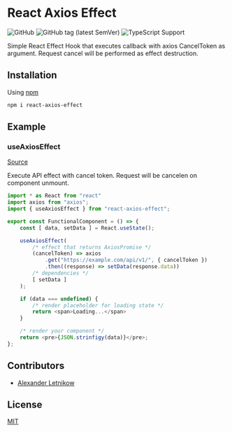 # React Axios Effect
![GitHub](https://img.shields.io/github/license/Horat1us/react-axios-effect)
![GitHub tag (latest SemVer)](https://img.shields.io/github/tag/Horat1us/react-axios-effect)
![TypeScript Support](https://img.shields.io/badge/language-TypeScript-blue)

Simple React Effect Hook that executes callback with axios CancelToken as argument.
Request cancel will be performed as effect destruction.

## Installation
Using [npm](https://npmjs.com/package/react-axios-effect)
```bash
npm i react-axios-effect
```

## Example

### useAxiosEffect
[Source](./src/useAxiosEffect.ts)

Execute API effect with cancel token.
Request will be cancelen on component unmount.

```javascript
import * as React from "react"
import axios from "axios";
import { useAxiosEffect } from "react-axios-effect";

export const FunctionalComponent = () => {
    const [ data, setData ] = React.useState();

    useAxiosEffect(
        /* effect that returns AxiosPromise */
        (cancelToken) => axios
            .get("https://example.com/api/v1/", { cancelToken })
            .then((response) => setData(response.data))
        /* dependencies */
        [ setData ]
    );

    if (data === undefined) {
        /* render placeholder for loading state */
        return <span>Loading...</span>
    }

    /* render your component */
    return <pre>{JSON.strinfigy(data)}</pre>;
};
```

## Contributors
- [Alexander <horat1us> Letnikow](mailto:reclamme@gmail.com)

## License
[MIT](./LICENSE)
